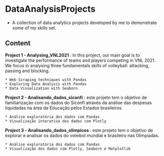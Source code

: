 # DataAnalysisProjects

- A collection of data analytics projects developed by me to demonstrate some of my skills set.

## Content

**Project 1 - Analysing_VNL2021** : In this project, our main goal is to investigate the performance of teams and players competing in VNL 2021. 
We focus in analysing three fundamentals skills of volleyball: attacking, passing and blocking.

	* Web Scraping techniques with Pandas
	* Exploring Data Analysis with Pandas
	* Data Visualization with Seaborn

**Project 2 - Analisando_dados_siconfi** : este projeto tem o objetivo de familiarização com os dados do Siconfi através da análise das despesas 
liquidadas na área da Educação pelos Estados brasileiros.
	
	* Análise exploratória dos dados com Pandas
	* Visualização interativa dos dados com Plotly
	
**Project 3 - Analisando_dados_olimpicos** : este projeto tem o objetivo de explorar e analisar os dados do voleibol mundial e brasileiro 
nas 0limpíadas.

	* Análise exploratória dos dados com Pandas
	* Visualização dos dados com Plotly, Seaborn e Matplotlib

